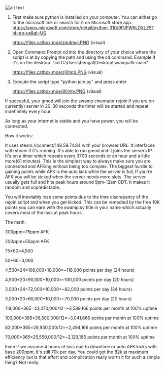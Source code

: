 ![alt text](https://files.catbox.moe/ofpfar.png)





1. First make sure python is installed on your computer. You can either go to the microsoft link or search for it on Microsoft store app.
https://apps.microsoft.com/store/detail/python-310/9PJPW5LDXLZ5?hl=en-us&gl=US

      https://files.catbox.moe/zm4mgi.PNG (visual)


2. Open Command Prompt
cd into the directory of your choice where the script is at by copying the path and using the cd command. Example if it's on the desktop. "cd C:\Users\bengal\Desktop\swampafk-main"

      https://files.catbox.moe/zj0hpb.PNG (visual)

3. Execute the script
type "python join.py" and press enter

      https://files.catbox.moe/90inty.PNG (visual)

If succesful, your gmod will join the swamp cinema(or rejoin if you are on currently) server in 20-30 seconds the timer will be started and repeat indefinitely every hour.

As long as your internet is stable and you have power, you will be connected.




How it works: 

It uses steam://connect/148.59.74.84 with your browser URL. It interfaces with steam if it's running. It's able to run gmod and it joins the servers IP.
It's on a timer which repeats every 3700 seconds or an hour and a little more(61 minutes). This is the simplest way to always make sure you are connected and AFKing without being too complex.
The biggest hurdle to gaining points while AFK is the auto kick while the server is full, If you're AFK you will be kicked when the server needs more slots. 
The server usually gets full and hits peak hours around 9pm-12am CDT. It makes it random and unpredictable.

You will inevitably lose some points due to the time discrepancy of the rejoin script and when you get kicked.
This can be remedied by the free 10K points you can earn with the swamp.sv title in your name which actually covers most of the loss at peak hours.

The math:

300ppm=75ppm AFK

200ppm=50ppm AFK

75*60=4,500

50*60=3,000

4,500*24=108,000+10,000=~118,000 points per day (24 hours)

4,500*20=90,000+10,000=~100,000 points per day (20 hours)

3,000*24=72,000+10,000=~82,000 points per day (24 hours)

3,000*20=60,000+10,000=~70,000 points per day (20 hours)

118,000*365=43,070,000/12=~3,589,166 points per month at 100% uptime

100,000*365=36,500,000/12=~3,041,666 points per month at 100% uptime

82,000*365=29,930,000/12=~2,494,166 points per month at 100% uptime

70,000*365=25,550,000/12=~2,129,166 points per month at 100% uptime


Even if we assume 4 hours of loss due to downtime or auto AFK kicks with base 200ppm, It's still 70k per day. You could get the 82k at maximum efficiency
but is that effort and complication really worth it for such a simple thing? Not really.






